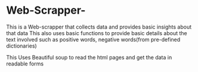 # Web-Scrapper-
This is a Web-scrapper that collects data and provides basic insights about that data 
This also uses basic functions to provide basic details about the text involved such as positive words, negative words(from pre-defined dictionaries)

This Uses Beautiful soup to read the html pages and get the data in readable forms 
